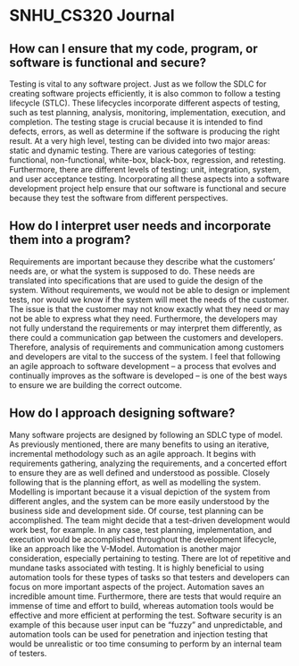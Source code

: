 # SNHU_CS320 Journal

## How can I ensure that my code, program, or software is functional and secure?
Testing is vital to any software project. Just as we follow the SDLC for creating software projects efficiently, it is also common to follow a testing lifecycle (STLC). These lifecycles incorporate different aspects of testing, such as test planning, analysis, monitoring, implementation, execution, and completion. The testing stage is crucial because it is intended to find defects, errors, as well as determine if the software is producing the right result. At a very high level, testing can be divided into two major areas: static and dynamic testing. There are various categories of testing: functional, non-functional, white-box, black-box, regression, and retesting. Furthermore, there are different levels of testing: unit, integration, system, and user acceptance testing. Incorporating all these aspects into a software development project help ensure that our software is functional and secure because they test the software from different perspectives.

## How do I interpret user needs and incorporate them into a program?
Requirements are important because they describe what the customers’ needs are, or what the system is supposed to do. These needs are translated into specifications that are used to guide the design of the system. Without requirements, we would not be able to design or implement tests, nor would we know if the system will meet the needs of the customer. The issue is that the customer may not know exactly what they need or may not be able to express what they need. Furthermore, the developers may not fully understand the requirements or may interpret them differently, as there could a communication gap between the customers and developers. Therefore, analysis of requirements and communication among customers and developers are vital to the success of the system. I feel that following an agile approach to software development – a process that evolves and continually improves as the software is developed – is one of the best ways to ensure we are building the correct outcome.

## How do I approach designing software?
Many software projects are designed by following an SDLC type of model. As previously mentioned, there are many benefits to using an iterative, incremental methodology such as an agile approach. It begins with requirements gathering, analyzing the requirements, and a concerted effort to ensure they are as well defined and understood as possible. Closely following that is the planning effort, as well as modelling the system. Modelling is important because it a visual depiction of the system from different angles, and the system can be more easily understood by the business side and development side. Of course, test planning can be accomplished. The team might decide that a test-driven development would work best, for example. In any case, test planning, implementation, and execution would be accomplished throughout the development lifecycle, like an approach like the V-Model.
Automation is another major consideration, especially pertaining to testing. There are lot of repetitive and mundane tasks associated with testing. It is highly beneficial to using automation tools for these types of tasks so that testers and developers can focus on more important aspects of the project. Automation saves an incredible amount time. Furthermore, there are tests that would require an immense of time and effort to build, whereas automation tools would be effective and more efficient at performing the test. Software security is an example of this because user input can be “fuzzy” and unpredictable, and automation tools can be used for penetration and injection testing that would be unrealistic or too time consuming to perform by an internal team of testers.


